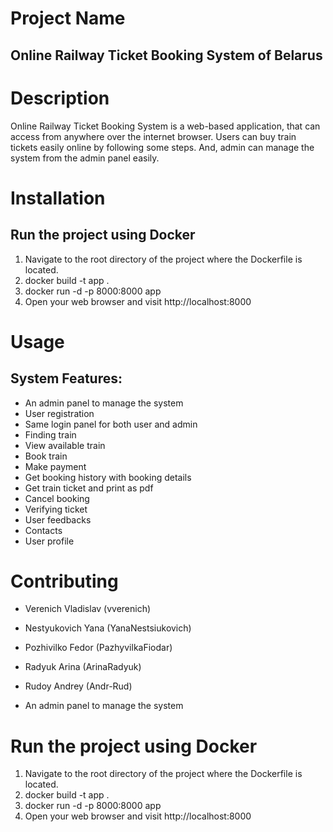 # Project Name
## Online Railway Ticket Booking System of Belarus

# Description
Online Railway Ticket Booking System is a web-based application, that can access from anywhere over the internet browser. Users can buy train tickets easily online by following some steps. And, admin can manage the system from the admin panel easily.

# Installation
## Run the project using Docker
1. Navigate to the root directory of the project where the Dockerfile is located.
2. docker build -t app .
3. docker run -d -p 8000:8000 app
4. Open your web browser and visit http://localhost:8000

# Usage
## System Features:
* An admin panel to manage the system
* User registration
* Same login panel for both user and admin
* Finding train
* View available train 
* Book train
* Make payment
* Get booking history with booking details
* Get train ticket and print as pdf
* Cancel booking
* Verifying ticket 
* User feedbacks
* Contacts 
* User profile


# Contributing
* Verenich Vladislav (vverenich)
* Nestyukovich Yana (YanaNestsiukovich)
* Pozhivilko Fedor (PazhyvilkaFiodar)
* Radyuk Arina (ArinaRadyuk)
* Rudoy Andrey (Andr-Rud)

* An admin panel to manage the system

# Run the project using Docker
1. Navigate to the root directory of the project where the Dockerfile is located.
2. docker build -t app .
3. docker run -d -p 8000:8000 app
4. Open your web browser and visit http://localhost:8000


